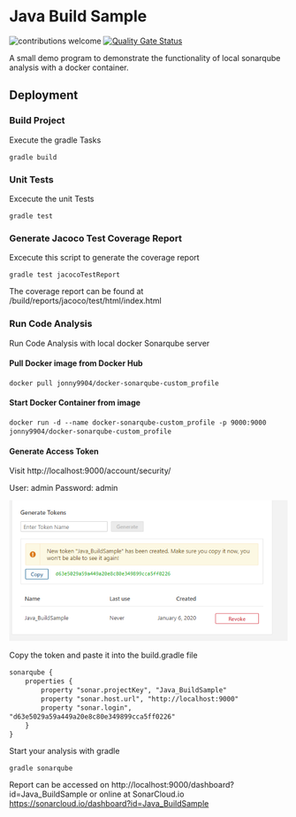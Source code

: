 # Java Build Sample

![contributions welcome](https://img.shields.io/badge/contributions-welcome-brightgreen.svg?style=flat)
[![Quality Gate Status](https://sonarcloud.io/api/project_badges/measure?project=Java_BuildSample&metric=alert_status)](https://sonarcloud.io/dashboard?id=Java_BuildSample)

A small demo program to demonstrate the functionality of local sonarqube analysis with a docker container.

## Deployment

### Build Project
Execute the gradle Tasks
```
gradle build
```

### Unit Tests
Excecute the unit Tests
```
gradle test
```

### Generate Jacoco Test Coverage Report
Excecute this script to generate the coverage report
```
gradle test jacocoTestReport
```

The coverage report can be found at /build/reports/jacoco/test/html/index.html

### Run Code Analysis

Run Code Analysis with local docker Sonarqube server

#### Pull Docker image from Docker Hub
```
docker pull jonny9904/docker-sonarqube-custom_profile
```

#### Start Docker Container from image
```
docker run -d --name docker-sonarqube-custom_profile -p 9000:9000 jonny9904/docker-sonarqube-custom_profile
```
#### Generate Access Token
Visit http://localhost:9000/account/security/

User: admin
Password: admin

![Token](./doc/GenerateToken.png)

Copy the token and paste it into the build.gradle file
```
sonarqube {
    properties {
        property "sonar.projectKey", "Java_BuildSample"
        property "sonar.host.url", "http://localhost:9000"
        property "sonar.login", "d63e5029a59a449a20e8c80e349899cca5ff0226"
    }
}
```

Start your analysis with gradle
```
gradle sonarqube
```

Report can be accessed on http://localhost:9000/dashboard?id=Java_BuildSample or online at SonarCloud.io https://sonarcloud.io/dashboard?id=Java_BuildSample
